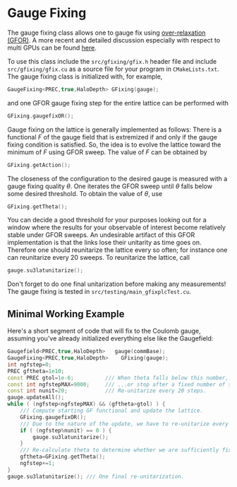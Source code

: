 # Gauge Fixing

The gauge fixing class allows one to gauge fix using [over-relaxation (GFOR)](https://doi.org/10.1016/0370-2693(90)90031-Z). A more recent and detailed discussion especially with respect to multi GPUs can be found [here](https://doi.org/10.1016/j.cpc.2013.03.021).

To use this class include the `src/gfixing/gfix.h` header file and include `src/gfixing/gfix.cu` as a source file for your program in `CMakeLists.txt`.  The gauge fixing class is initialized with, for example,
```C++
GaugeFixing<PREC,true,HaloDepth> GFixing(gauge); 
```
and one GFOR gauge fixing step for the entire lattice can be performed with
```C++
GFixing.gaugefixOR();
```
Gauge fixing on the lattice is generally implemented as follows: There is a functional $F$ of the gauge field that is extremized if and only if the gauge fixing condition is satisfied. So, the idea is to evolve the lattice toward the minimum of $F$ using GFOR sweep. The value of $F$ can be obtained by
```C++
GFixing.getAction();
```
The closeness of the configuration to the desired gauge is measured with a gauge fixing quality $\theta$. One iterates the GFOR sweep until $\theta$ falls below some desired threshold. To obtain the value of $\theta$, use
```C++
GFixing.getTheta();
```
You can decide a good threshold for your purposes looking out for a window where the results for your observable of interest become relatively stable under GFOR sweeps. An undesirable artifact of this GFOR implementation is that the links lose their unitarity as time goes on. Therefore one should reunitarize the lattice every so often; for instance one can reunitarize every 20 sweeps. To reunitarize the lattice, call
```C++
gauge.su3latunitarize();
```
Don't forget to do one final unitarization before making any measurements! The gauge fixing is tested in `src/testing/main_gfixplcTest.cu`.

## Minimal Working Example

Here's a short segment of code that will fix to the Coulomb gauge, assuming you've already initialized everything else like the Gaugefield:

```C++
Gaugefield<PREC,true,HaloDepth>   gauge(commBase);
GaugeFixing<PREC,true,HaloDepth>    GFixing(gauge); 
int ngfstep=0;
PREC gftheta=1e10;
const PREC gtol=1e-6;          /// When theta falls below this number, stop...
const int ngfstepMAX=9000;     /// ...or stop after a fixed number of steps; this way the program doesn't get stuck.
const int nunit=20;            /// Re-unitarize every 20 steps.
gauge.updateAll();
while ( (ngfstep<ngfstepMAX) && (gftheta>gtol) ) {
    /// Compute starting GF functional and update the lattice.
    GFixing.gaugefixOR();
    /// Due to the nature of the update, we have to re-unitarize every so often.
    if ( (ngfstep%nunit) == 0 ) {
        gauge.su3latunitarize();
    }
    /// Re-calculate theta to determine whether we are sufficiently fixed.
    gftheta=GFixing.getTheta();
    ngfstep+=1;
}
gauge.su3latunitarize(); /// One final re-unitarization.
```
